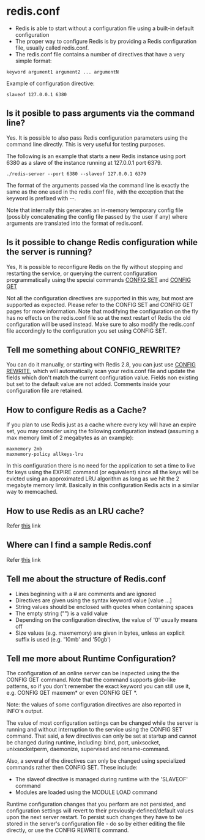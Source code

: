 # redis.conf

- Redis is able to start without a configuration file using a built-in default configuration
- The proper way to configure Redis is by providing a Redis configuration file, usually called redis.conf.
- The redis.conf file contains a number of directives that have a very simple format:


```
keyword argument1 argument2 ... argumentN
```


Example of configuration directive:

```
slaveof 127.0.0.1 6380
```

## Is it posible to pass arguments via the command line?

Yes. It is possible to also pass Redis configuration parameters using the command line directly. 
This is very useful for testing purposes. 

The following is an example that starts a new Redis instance using port 6380 as a slave of the instance running at 127.0.0.1 port 6379.


```
./redis-server --port 6380 --slaveof 127.0.0.1 6379
```

The format of the arguments passed via the command line is exactly the same as the one used in the redis.conf file, 
with the exception that the keyword is prefixed with --.

Note that internally this generates an in-memory temporary config file (possibly concatenating the config file passed by the user if any) where arguments are translated into the format of redis.conf.


## Is it possible to change Redis configuration while the server is running?

Yes, It is possible to reconfigure Redis on the fly without stopping and restarting the service, or 
querying the current configuration programmatically using the special commands [CONFIG SET](https://redis.io/commands/config-set)
and [CONFIG GET](https://redis.io/commands/config-get)

Not all the configuration directives are supported in this way, but most are supported as expected. 
Please refer to the CONFIG SET and CONFIG GET pages for more information.
Note that modifying the configuration on the fly has no effects on the redis.conf file so at the next restart of Redis the old 
configuration will be used instead.
Make sure to also modify the redis.conf file accordingly to the configuration you set using CONFIG SET. 

## Tell me something about CONFIG_REWRITE?

You can do it manually, or starting with Redis 2.8, you can just use [CONFIG REWRITE](https://redis.io/commands/config-rewrite), which will automatically scan your redis.conf file and update the fields which don't match the current configuration value. 
Fields non existing but set to the default value are not added. Comments inside your configuration file are retained.


## How to configure Redis as a Cache?

If you plan to use Redis just as a cache where every key will have an expire set, you may consider using the following configuration instead (assuming a max memory limit of 2 megabytes as an example):

```
maxmemory 2mb
maxmemory-policy allkeys-lru
```

In this configuration there is no need for the application to set a time to live for keys using the EXPIRE command (or equivalent) since all the keys will be evicted using an approximated LRU algorithm as long as we hit the 2 megabyte memory limit.
Basically in this configuration Redis acts in a similar way to memcached. 


## How to use Redis as an LRU cache?

Refer [this](https://github.com/collabnix/redisplanet/blob/master/Redis-conf/redis-as-lru-cache/README.md) link

## Where can I find a sample Redis.conf

Refer [this](http://download.redis.io/redis-stable/redis.conf) link

## Tell me about the structure of Redis.conf


- Lines beginning with a # are comments and are ignored
- Directives are given using the syntax keyword value [value …]
- String values should be enclosed with quotes when containing spaces
- The empty string ("") is a valid value
- Depending on the configuration directive, the value of '0' usually means off
- Size values (e.g. maxmemory) are given in bytes, unless an explicit suffix is used (e.g. '10mb' and '50gb')


## Tell me more about Runtime Configuration?

The configuration of an online server can be inspected using the the CONFIG GET command. Note that the command supports glob-like patterns, so if you don't remember the exact keyword you can still use it, e.g. CONFIG GET maxmem* or even CONFIG GET *.

Note: the values of some configuration directives are also reported in INFO's output.

The value of most configuration settings can be changed while the server is running and without interruption to the service using the CONFIG SET command. That said, a few directives can only be set at startup and cannot be changed during runtime, including: bind, port, unixsocket, unixsocketperm, daemonize, supervised and rename-command.

Also, a several of the directives can only be changed using specialized commands rather then CONFIG SET. These include:

- The slaveof directive is managed during runtime with the 'SLAVEOF' command
- Modules are loaded using the MODULE LOAD command

Runtime configuration changes that you perform are not persisted, and configuration settings will revert to their previously-defined/default values upon the next server restart. To persist such changes they have to be stored in the server's configuration file - do so by either editing the file directly, or use the CONFIG REWRITE command.
